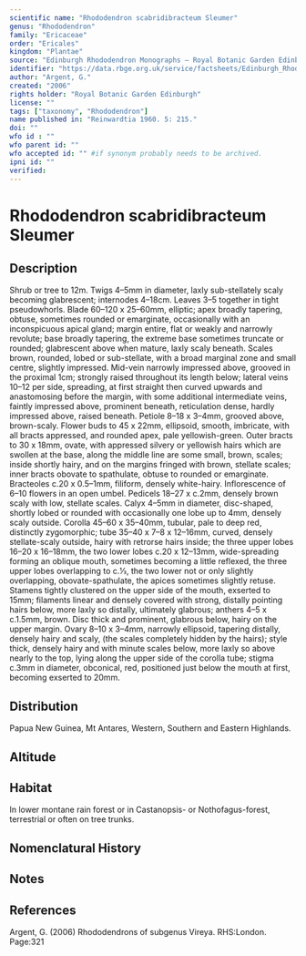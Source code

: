```yaml
---
scientific name: "Rhododendron scabridibracteum Sleumer"
genus: "Rhododendron"
family: "Ericaceae"
order: "Ericales"
kingdom: "Plantae"
source: "Edinburgh Rhododendron Monographs – Royal Botanic Garden Edinburgh"
identifier: "https://data.rbge.org.uk/service/factsheets/Edinburgh_Rhododendron_Monographs.xhtml"
author: "Argent, G."
created: "2006"
rights holder: "Royal Botanic Garden Edinburgh"
license: ""
tags: ["taxonomy", "Rhododendron"]
name published in: "Reinwardtia 1960. 5: 215."
doi: ""
wfo id : ""
wfo parent id: ""
wfo accepted id: "" #if synonym probably needs to be archived.                      
ipni id: ""
verified:
---
```


                       

# Rhododendron scabridibracteum Sleumer

## Description
Shrub or tree to 12m. Twigs 4–5mm in diameter, laxly sub-stellately scaly becoming glabrescent; internodes 4–18cm. Leaves 3–5 together in tight pseudowhorls. Blade 60–120 x 25–60mm, elliptic; apex broadly tapering, obtuse, sometimes rounded or emarginate, occasionally with an inconspicuous apical gland; margin entire, flat or weakly and narrowly revolute; base broadly tapering, the extreme base sometimes truncate or rounded; glabrescent above when mature, laxly scaly beneath. Scales brown, rounded, lobed or sub-stellate, with a broad marginal zone and small centre, slightly impressed. Mid-vein narrowly impressed above, grooved in the proximal 1cm; strongly raised throughout its length below; lateral veins 10–12 per side, spreading, at first straight then curved upwards and anastomosing before the margin, with some additional intermediate veins, faintly impressed above, prominent beneath, reticulation dense, hardly impressed above, raised beneath. Petiole 8–18 x 3–4mm, grooved above, brown-scaly. Flower buds to 45 x 22mm, ellipsoid, smooth, imbricate, with all bracts appressed, and rounded apex, pale yellowish-green. Outer bracts to 30 x 18mm, ovate, with appressed silvery or yellowish hairs which are swollen at the base, along the middle line are some small, brown, scales; inside shortly hairy, and on the margins fringed with brown, stellate scales; inner bracts obovate to spathulate, obtuse to rounded or emarginate. Bracteoles c.20 x 0.5–1mm, filiform, densely white-hairy. Inflorescence of 6–10 flowers in an open umbel. Pedicels 18–27 x c.2mm, densely brown scaly with low, stellate scales. Calyx 4–5mm in diameter, disc-shaped, shortly lobed or rounded with occasionally one lobe up to 4mm, densely scaly outside. Corolla 45–60 x 35–40mm, tubular, pale to deep red, distinctly zygomorphic; tube 35–40 x 7–8 x 12–16mm, curved, densely stellate-scaly outside, hairy with retrorse hairs inside; the three upper lobes 16–20 x 16–18mm, the two lower lobes c.20 x 12–13mm, wide-spreading forming an oblique mouth, sometimes becoming a little reflexed, the three upper lobes overlapping to c.1⁄3, the two lower not or only slightly overlapping, obovate-spathulate, the apices sometimes slightly retuse. Stamens tightly clustered on the upper side of the mouth, exserted to 15mm; filaments linear and densely covered with strong, distally pointing hairs below, more laxly so distally, ultimately glabrous; anthers 4–5 x c.1.5mm, brown. Disc thick and prominent, glabrous below, hairy on the upper margin. Ovary 8–10 x 3–4mm, narrowly ellipsoid, tapering distally, densely hairy and scaly, (the scales completely hidden by the hairs); style thick, densely hairy and with minute scales below, more laxly so above nearly to the top, lying along the upper side of the corolla tube; stigma c.3mm in diameter, obconical, red, positioned just below the mouth at first, becoming exserted to 20mm.

## Distribution
Papua New Guinea, Mt Antares, Western, Southern and Eastern Highlands.

## Altitude


## Habitat
In lower montane rain forest or in Castanopsis- or Nothofagus-forest, terrestrial or often on tree trunks.

## Nomenclatural History

                       
## Notes


## References

Argent, G. (2006) Rhododendrons of subgenus Vireya. RHS:London. Page:321
